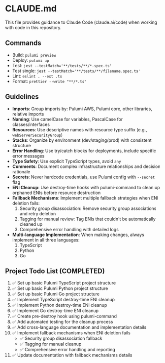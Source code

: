 # CLAUDE.md

This file provides guidance to Claude Code (claude.ai/code) when working with code in this repository.

## Commands
- Build: `pulumi preview`
- Deploy: `pulumi up`
- Test: `jest --testMatch='**/tests/**/*.spec.ts'`
- Test single: `jest --testMatch='**/tests/**/filename.spec.ts'`
- Lint: `eslint . --ext .ts`
- Format: `prettier --write "**/*.ts"`

## Guidelines
- **Imports**: Group imports by: Pulumi AWS, Pulumi core, other libraries, relative imports
- **Naming**: Use camelCase for variables, PascalCase for classes/interfaces 
- **Resources**: Use descriptive names with resource type suffix (e.g., `webServerSecurityGroup`)
- **Stacks**: Organize by environment (dev/staging/prod) with consistent structure
- **Error Handling**: Use try/catch blocks for deployments, include specific error messages
- **Type Safety**: Use explicit TypeScript types, avoid `any`
- **Comments**: Document complex infrastructure relationships and decision rationale
- **Secrets**: Never hardcode credentials, use Pulumi config with `--secret` flag
- **ENI Cleanup**: Use destroy-time hooks with pulumi-command to clean up orphaned ENIs before resource destruction
- **Fallback Mechanisms**: Implement multiple fallback strategies when ENI deletion fails:
  1. Security group disassociation: Remove security group associations and retry deletion
  2. Tagging for manual review: Tag ENIs that couldn't be automatically cleaned up
  3. Comprehensive error handling with detailed logs
- **Multi-language Implementation**: When making changes, always implement in all three languages:
  1. TypeScript
  2. Python
  3. Go

## Project Todo List (COMPLETED)
1. ✅ Set up basic Pulumi TypeScript project structure
2. ✅ Set up basic Pulumi Python project structure
3. ✅ Set up basic Pulumi Go project structure
4. ✅ Implement TypeScript destroy-time ENI cleanup
5. ✅ Implement Python destroy-time ENI cleanup
6. ✅ Implement Go destroy-time ENI cleanup
7. ✅ Create pre-destroy hook using pulumi-command
8. ✅ Add automated testing for the cleanup process
9. ✅ Add cross-language documentation and implementation details
10. ✅ Implement fallback mechanisms when ENI deletion fails
    - ✅ Security group disassociation fallback
    - ✅ Tagging for manual cleanup
    - ✅ Comprehensive error handling and reporting
11. ✅ Update documentation with fallback mechanisms details